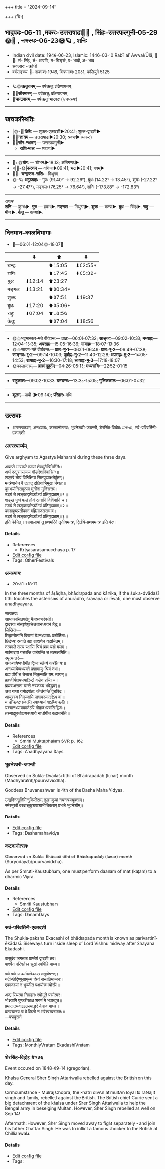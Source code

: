 +++
title = "2024-09-14"

+++
(चि॰)
## भाद्रपदः-06-11  ,मकरः-उत्तराषाढा🌛🌌  ,  सिंहः-उत्तरफल्गुनी-05-29🌞🌌  ,  नभस्यः-06-23🌞🪐  , शनिः
- Indian civil date: 1946-06-23, Islamic: 1446-03-10 Rabīʿ alʾ Awwal/Ūlā, 🌌🌞: सं- सिंहः, तं- आवणि, म- चिङ्ङं, प- भादों, अ- भाद
- संवत्सरः - क्रोधी
- वर्षसङ्ख्या 🌛- शकाब्दः 1946, विक्रमाब्दः 2081, कलियुगे 5125
___________________
- 🪐🌞**ऋतुमानम्** — वर्षऋतुः दक्षिणायनम्
- 🌌🌞**सौरमानम्** — वर्षऋतुः दक्षिणायनम्
- 🌛**चान्द्रमानम्** — वर्षऋतुः भाद्रपदः (≈नभस्यः)
___________________


## खचक्रस्थितिः
- |🌞-🌛|**तिथिः** — शुक्ल-एकादशी►20:41; शुक्ल-द्वादशी►  
- 🌌🌛**नक्षत्रम्** — उत्तराषाढा►20:30; श्रवणः► (मकरः)  
- 🌌🌞**सौर-नक्षत्रम्** — उत्तरफल्गुनी►  
  - **राशि-मासः** — श्रावणः► 
___________________
- 🌛+🌞**योगः** — शोभनः►18:13; अतिगण्डः►  
- २|🌛-🌞|**करणम्** — वणिजा►09:41; भद्रा►20:41; बवम्►  
- 🌌🌛- **चन्द्राष्टम-राशिः**—मिथुनम्  
- 🌞-🪐 **अमूढग्रहाः** - गुरुः (91.40° → 92.29°), बुधः (14.22° → 13.45°), शुक्रः (-27.22° → -27.47°), मङ्गलः (76.25° → 76.64°), शनिः (-173.88° → -172.83°)
___________________
राशयः  
**शनि** — कुम्भः►. **गुरु** — वृषभः►. **मङ्गल** — मिथुनम्►. **शुक्र** — कन्या►. **बुध** — सिंहः►. **राहु** — मीनः►. **केतु** — कन्या►. 
___________________


## दिनमान-कालविभागाः
- 🌅—06:01-12:04🌞-18:07🌇  

|      |⬇     |⬆     |⬇     |
|------|-----|-----|------|
|चन्द्रः|     |⬆15:05 |⬇02:55*|
|शनिः   |     |⬆17:45 |⬇05:32*|
|गुरुः  |⬇12:14 |⬆23:27 |     |
|मङ्गलः |⬇13:21 |⬆00:34*|     |
|शुक्रः |     |⬆07:51 |⬇19:37 |
|बुधः   |⬇17:20 |⬆05:06*|     |
|राहुः  |⬇07:04 |⬆18:56 |     |
|केतुः  |     |⬆07:04 |⬇18:56 |
___________________
- 🌞⚝भट्टभास्कर-मते वीर्यवन्तः— **प्रातः**—06:01-07:32; **साङ्गवः**—09:02-10:33; **मध्याह्नः**—12:04-13:35; **अपराह्णः**—15:05-16:36; **सायाह्नः**—18:07-19:36  
- 🌞⚝सायण-मते वीर्यवन्तः— **प्रातः-मु॰1**—06:01-06:49; **प्रातः-मु॰2**—06:49-07:38; **साङ्गवः-मु॰2**—09:14-10:03; **पूर्वाह्णः-मु॰2**—11:40-12:28; **अपराह्णः-मु॰2**—14:05-14:53; **सायाह्नः-मु॰2**—16:30-17:18; **सायाह्नः-मु॰3**—17:18-18:07  
- 🌞कालान्तरम्— **ब्राह्मं मुहूर्तम्**—04:26-05:13; **मध्यरात्रिः**—22:52-01:15  
___________________
- **राहुकालः**—09:02-10:33; **यमघण्टः**—13:35-15:05; **गुलिककालः**—06:01-07:32  
___________________
- **शूलम्**—प्राची (►09:14); **परिहारः**–दधि  
___________________

## उत्सवाः
- अगस्त्यार्घ्यम्, अनध्यायः, कटदानोत्सवः, भुवनेश्वरी-जयन्ती, शेरसिंह-विद्रोहः #१७६, सर्व-परिवर्तिनी-एकादशी
### अगस्त्यार्घ्यम्



Give arghyam to Agastya Maharshi during these three days.

अप्राप्ते भास्करे कन्यां शेषभूतैत्रिभिर्दिनैः।  
अर्घं दद्युरगस्त्याय गौडदेशनिवासिनः॥  
शङ्खे तोयं विनिक्षिप्य सितपुष्पाक्षतैर्युतम्।  
मन्त्रेणानेन वै दद्याद् दक्षिणाभिमुखः स्थितः॥  
कुम्भयोनिसमुत्पन्न मुनीनां मुनिसत्तम।  
उदयं ते लङ्काद्वारेऽर्घोऽयं प्रतिगृह्यताम्॥१॥  
शङ्खं पुष्पं फलं तोयं रत्नानि विविधानि च।  
उदयं ते लङ्काद्वारेऽर्घोऽयं प्रतिगृह्यताम्॥२॥  
काशपुष्पप्रतीकाश वह्निमारुतसम्भव।  
उदयं ते लङ्काद्वारेऽर्घोऽयं प्रतिगृह्यताम्॥३॥  
इति केचित्। रसमालायां तु प्रथमदिने तृतीयमन्त्रः, द्वितीये-प्रथममन्त्रः इति भेदः।



#### Details
- References
  - Krtyasarasamucchaya p. 17
- [Edit config file](https://github.com/jyotisham/adyatithi/blob/master/mahApuruSha/RShi/relative_event/kanyA-ravi-saGkramaNa-SaDazIti-puNyakAlaH/offset__-2/agastyArghyam~3.toml)
- Tags: OtherFestivals


### अनध्यायः
- 20:41→18:12



In the three months of āṣāḍha, bhādrapada and kārtika, if the śukla-dvādaśī tithi touches the asterisms of anurādha, śravaṇa or rēvatī, one must observe anadhyayana.

सत्यतपाः  
आभाकासितपक्षेषु मैत्रश्रवणरेवती।  
द्वादश्यां संस्पृशेयुश्चेत्तत्रानध्ययनं विदुः॥  
लिखितः—  
छिद्राण्येतानि विप्राणां येऽनध्यायाः प्रकीर्तिताः।  
छिद्रेभ्यः स्रवति ब्रह्म ब्राह्मणेन यदार्जितम्।  
तत्काले तस्य रक्षांसि श्रियं ब्रह्म यशो बलम्।  
सर्वमादाय गच्छन्ति वर्जयन्ति च तत्फलमिति॥  
स्मृत्यन्तरे—  
अनध्यायेष्वधीयीत द्विजः स्तैन्यं करोति यः॥  
अनध्यायेष्वध्ययने प्रज्ञामायुः श्रियं तथा।  
ब्रह्म वीर्यं च तेजश्च निकृन्तति यमः स्वयम्॥  
ब्रह्मवीर्यक्षयभयादिन्द्रो वज्रेण हन्ति च।  
ब्रह्मराक्षसता चान्ते नरकञ्च भवेद्ध्रुवम्॥  
अत्र गाथा यमोद्गीताः कीर्तयन्ति पुराविदः।  
आयुरस्य निकृन्तामि प्रज्ञामस्याददेऽथ वा॥  
य उच्छिष्टः प्रवदति स्वाध्यायं वाऽधिगच्छति।  
यश्चानध्यायकालेऽपि मोहादभ्यसति द्विजः।  
तस्माद्युक्तोऽप्यनध्याये नाधीयीत कदाचनेति॥



#### Details
- References
  - Smriti Muktaphalam SVR p.  162
- [Edit config file](https://github.com/jyotisham/adyatithi/blob/master/time_focus/adhyayana/description_only/anadhyAyaH~dvAdazI-yOgaH.toml)
- Tags: Anadhyayana Days


### भुवनेश्वरी-जयन्ती

Observed on Śukla-Dvādaśī tithi of Bhādrapadaḥ (lunar) month (Madhyarātriḥ/puurvaviddha). 

Goddess Bhuvaneshwari is 4th of the Dasha Maha Vidyas.

उद्यदिनद्युतिमिन्दुकिरीटाम् तुङ्गकुचां नयनत्रययुक्ताम्।  
स्मेरमुखीं वरदाङ्कुशपाशाभीतिकराम् प्रभजे भुवनेशीम्॥



#### Details
- [Edit config file](https://github.com/jyotisham/adyatithi/blob/master/devatA/dashamahAvidyA/lunar_month/tithi/06/12/bhuvanEzvarI~jayantI.toml)
- Tags: Dashamahavidya


### कटदानोत्सवः

Observed on Śukla-Ēkādaśī tithi of Bhādrapadaḥ (lunar) month (Sūryōdayaḥ/puurvaviddha). 

As per Smruti-Kaustubham, one must perform daanam of mat (kaṭam) to a dharmic Vipra.

#### Details
- References
  - Smriti Kaustubham
- [Edit config file](https://github.com/jyotisham/adyatithi/blob/master/general/lunar_month/tithi/06/11/kaTadAnOtsavaH.toml)
- Tags: DanamDays


### सर्व-परिवर्तिनी-एकादशी



The Shukla-paksha Ekadashi of bhādrapada month is known as parivartinī-ēkādaśī. Sideways turn inside sleep of Lord Vishnu midway after Shayana Ekadashi.

वासुदेव जगन्नाथ प्राप्तेयं द्वादशी तव।  
पार्श्वेन परिवर्तस्व सुखं स्वपिहि माधव॥  
  
पक्षे पक्षे च कर्तव्यमेकादश्यामुपोषणम्।  
यदीच्छेद्विष्णुसायुज्यं श्रियं सन्ततिमात्मनः।  
एकादश्यां न भुञ्जीत पक्षयोरुभयोरपि॥  
  
अद्य स्थित्वा निराहारः श्वोभूते परमेश्वर।  
भोक्ष्यामि पुण्डरीकाक्ष शरणं मे भवाच्युत॥  
प्रमादादथवाऽऽलस्याद्धरे केशव माधव।  
व्रतस्यास्य च वै विघ्नो न भवेत्त्वत्प्रसादतः॥  
--पद्मपुराणे



#### Details
- [Edit config file](https://github.com/jyotisham/adyatithi/blob/master/time_focus/monthly/ekAdashI/description_only/parivartinI-EkAdazI.toml)
- Tags: MonthlyVratam EkadashiVratam


### शेरसिंह-विद्रोहः #१७६

Event occured on 1848-09-14 (gregorian). 

Khalsa General Sher Singh Attariwalla rebelled against the British on this day.

Cirmcumstance - Mulraj Chopra, the khatri divAn at multAn loyal to raNajIt singh and family, rebelled against the British. The British chief Currie sent a big detachment of the khalsa under Sher Singh Attariwalla to help the Bengal army in beseiging Multan. However, Sher Singh rebelled as well on Sep 14! 

Aftermath: However, Sher Singh moved away to fight separately - and join his father Chattar Singh. He was to inflict a famous shocker to the British at Chillianwala.

#### Details
- [Edit config file](https://github.com/jyotisham/adyatithi/blob/master/mahApuruSha/xatra-later/gregorian/day/09/14/shera-siMha-vidrohaH.toml)
- Tags: 


